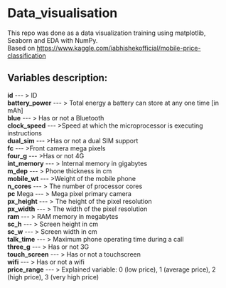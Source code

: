 # Data_visualisation
This repo was done as a data visualization training using matplotlib, Seaborn and EDA with NumPy.<br/> 
Based on https://www.kaggle.com/iabhishekofficial/mobile-price-classification 

## Variables description: ##
<b>id</b> --- > ID<br/>
<b>battery_power</b> --- > Total energy a battery can store at any one time [in mAh]<br/>
<b>blue</b> --- > Has or not a Bluetooth <br/>
<b>clock_speed</b> --- >Speed at which the microprocessor is executing instructions<br/>
<b>dual_sim</b> --- >Has or not a dual SIM support <br/>
<b>fc</b> --- >Front camera mega pixels<br/>
<b>four_g</b> --- >Has or not 4G <br/>
<b>int_memory</b> --- > Internal memory in gigabytes<br/>
<b>m_dep</b> --- > Phone thickness in cm<br/>
<b>mobile_wt</b> --- >Weight of the mobile phone<br/>
<b>n_cores</b> --- > The number of processor cores<br/>
<b>pc</b> Mega --- > Mega pixel primary camera<br/>
<b>px_height</b> --- > The height of the pixel resolution<br/>
<b>px_width</b> --- > The width of the pixel resolution<br/>
<b>ram</b> --- > RAM memory in megabytes<br/>
<b>sc_h</b> --- > Screen height in cm<br/>
<b>sc_w</b> --- > Screen width in cm<br/>
<b>talk_time</b> --- > Maximum phone operating time during a call<br/>
<b>three_g</b> --- > Has or not 3G <br/>
<b>touch_screen</b> --- > Has or not a touchscreen<br/>
<b>wifi</b> --- > Has or not a wifi <br/>
<b>price_range</b> --- > Explained variable: 0 (low price), 1 (average price), 2 (high price), 3 (very high price)<br/>
